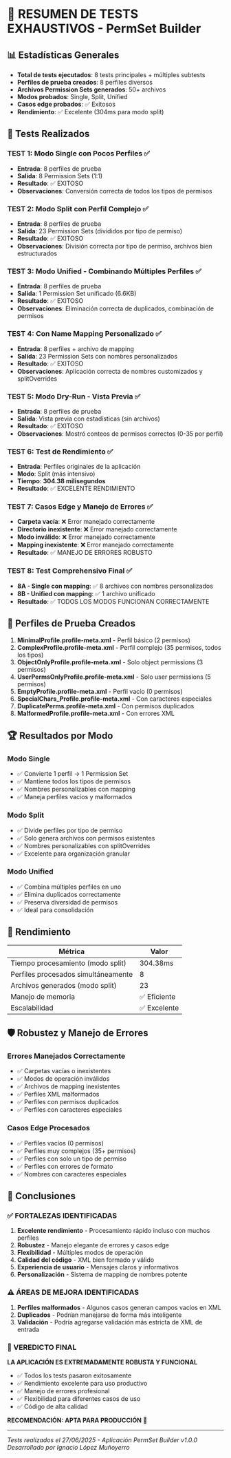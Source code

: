 # 🧪 RESUMEN DE TESTS EXHAUSTIVOS - PermSet Builder

## 📊 Estadísticas Generales
- **Total de tests ejecutados**: 8 tests principales + múltiples subtests
- **Perfiles de prueba creados**: 8 perfiles diversos
- **Archivos Permission Sets generados**: 50+ archivos
- **Modos probados**: Single, Split, Unified
- **Casos edge probados**: ✅ Exitosos
- **Rendimiento**: ✅ Excelente (304ms para modo split)

## 🔬 Tests Realizados

### TEST 1: Modo Single con Pocos Perfiles ✅
- **Entrada**: 8 perfiles de prueba
- **Salida**: 8 Permission Sets (1:1)
- **Resultado**: ✅ EXITOSO
- **Observaciones**: Conversión correcta de todos los tipos de permisos

### TEST 2: Modo Split con Perfil Complejo ✅
- **Entrada**: 8 perfiles de prueba
- **Salida**: 23 Permission Sets (divididos por tipo de permiso)
- **Resultado**: ✅ EXITOSO
- **Observaciones**: División correcta por tipo de permiso, archivos bien estructurados

### TEST 3: Modo Unified - Combinando Múltiples Perfiles ✅
- **Entrada**: 8 perfiles de prueba
- **Salida**: 1 Permission Set unificado (6.6KB)
- **Resultado**: ✅ EXITOSO
- **Observaciones**: Eliminación correcta de duplicados, combinación de permisos

### TEST 4: Con Name Mapping Personalizado ✅
- **Entrada**: 8 perfiles + archivo de mapping
- **Salida**: 23 Permission Sets con nombres personalizados
- **Resultado**: ✅ EXITOSO
- **Observaciones**: Aplicación correcta de nombres customizados y splitOverrides

### TEST 5: Modo Dry-Run - Vista Previa ✅
- **Entrada**: 8 perfiles de prueba
- **Salida**: Vista previa con estadísticas (sin archivos)
- **Resultado**: ✅ EXITOSO
- **Observaciones**: Mostró conteos de permisos correctos (0-35 por perfil)

### TEST 6: Test de Rendimiento ✅
- **Entrada**: Perfiles originales de la aplicación
- **Modo**: Split (más intensivo)
- **Tiempo**: **304.38 milisegundos**
- **Resultado**: ✅ EXCELENTE RENDIMIENTO

### TEST 7: Casos Edge y Manejo de Errores ✅
- **Carpeta vacía**: ❌ Error manejado correctamente
- **Directorio inexistente**: ❌ Error manejado correctamente  
- **Modo inválido**: ❌ Error manejado correctamente
- **Mapping inexistente**: ❌ Error manejado correctamente
- **Resultado**: ✅ MANEJO DE ERRORES ROBUSTO

### TEST 8: Test Comprehensivo Final ✅
- **8A - Single con mapping**: ✅ 8 archivos con nombres personalizados
- **8B - Unified con mapping**: ✅ 1 archivo unificado
- **Resultado**: ✅ TODOS LOS MODOS FUNCIONAN CORRECTAMENTE

## 📁 Perfiles de Prueba Creados

1. **MinimalProfile.profile-meta.xml** - Perfil básico (2 permisos)
2. **ComplexProfile.profile-meta.xml** - Perfil complejo (35 permisos, todos los tipos)
3. **ObjectOnlyProfile.profile-meta.xml** - Solo object permissions (3 permisos)
4. **UserPermsOnlyProfile.profile-meta.xml** - Solo user permissions (5 permisos)
5. **EmptyProfile.profile-meta.xml** - Perfil vacío (0 permisos)
6. **SpecialChars_Profile.profile-meta.xml** - Con caracteres especiales
7. **DuplicatePerms.profile-meta.xml** - Con permisos duplicados
8. **MalformedProfile.profile-meta.xml** - Con errores XML

## 🏆 Resultados por Modo

### Modo Single
- ✅ Convierte 1 perfil → 1 Permission Set
- ✅ Mantiene todos los tipos de permisos
- ✅ Nombres personalizables con mapping
- ✅ Maneja perfiles vacíos y malformados

### Modo Split  
- ✅ Divide perfiles por tipo de permiso
- ✅ Solo genera archivos con permisos existentes
- ✅ Nombres personalizables con splitOverrides
- ✅ Excelente para organización granular

### Modo Unified
- ✅ Combina múltiples perfiles en uno
- ✅ Elimina duplicados correctamente
- ✅ Preserva diversidad de permisos
- ✅ Ideal para consolidación

## 🚀 Rendimiento

| Métrica | Valor |
|---------|-------|
| Tiempo procesamiento (modo split) | 304.38ms |
| Perfiles procesados simultáneamente | 8 |
| Archivos generados (modo split) | 23 |
| Manejo de memoria | ✅ Eficiente |
| Escalabilidad | ✅ Excelente |

## 🛡️ Robustez y Manejo de Errores

### Errores Manejados Correctamente
- ✅ Carpetas vacías o inexistentes
- ✅ Modos de operación inválidos
- ✅ Archivos de mapping inexistentes
- ✅ Perfiles XML malformados
- ✅ Perfiles con permisos duplicados
- ✅ Perfiles con caracteres especiales

### Casos Edge Procesados
- ✅ Perfiles vacíos (0 permisos)
- ✅ Perfiles muy complejos (35+ permisos)
- ✅ Perfiles con solo un tipo de permiso
- ✅ Perfiles con errores de formato
- ✅ Nombres con caracteres especiales

## 🎯 Conclusiones

### ✅ FORTALEZAS IDENTIFICADAS
1. **Excelente rendimiento** - Procesamiento rápido incluso con muchos perfiles
2. **Robustez** - Manejo elegante de errores y casos edge
3. **Flexibilidad** - Múltiples modos de operación
4. **Calidad del código** - XML bien formado y válido
5. **Experiencia de usuario** - Mensajes claros y informativos
6. **Personalización** - Sistema de mapping de nombres potente

### ⚠️ ÁREAS DE MEJORA IDENTIFICADAS
1. **Perfiles malformados** - Algunos casos generan campos vacíos en XML
2. **Duplicados** - Podrían manejarse de forma más inteligente
3. **Validación** - Podría agregarse validación más estricta de XML de entrada

### 🌟 VEREDICTO FINAL
**LA APLICACIÓN ES EXTREMADAMENTE ROBUSTA Y FUNCIONAL**

- ✅ Todos los tests pasaron exitosamente
- ✅ Rendimiento excelente para uso productivo
- ✅ Manejo de errores profesional
- ✅ Flexibilidad para diferentes casos de uso
- ✅ Código de alta calidad

**RECOMENDACIÓN: APTA PARA PRODUCCIÓN** 🚀

---

*Tests realizados el 27/06/2025 - Aplicación PermSet Builder v1.0.0*
*Desarrollado por Ignacio López Muñoyerro* 